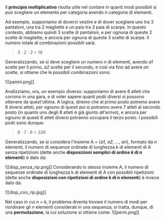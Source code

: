 Il **principio moltiplicativo** risulta utile nel contare in quanti modi possibili si può scegliere un elemento per categoria avendo *n* categorie di elementi. 

Ad esempio, supponiamo di doverci vestire e di dover scegliere uno tra 3 pantaloni, una tra 2 magliette e un paio tra 3 paia di scarpe. In questo contesto, abbiamo quindi 3 scelte di pantaloni, e per ognuna di queste 2 scelte di magliette, e ancora per ognuna di queste 3 scelte di scarpe. Il numero totale di combinazioni possibili sarà:

> *3 ∙ 2 ∙ 3 = 18*

Generalizzando, se si deve scegliere un numero *n* di elementi, avendo *a1* scelte per il primo, *a2* scelte per il secondo, e così via fino ad avere *an* scelte, si ottiene che le possibili combinazioni sono:

![[panini.png]]

Analizziamo, ora, un esempio diverso: supponiamo di avere 8 atleti che corrono in una gara, e di voler sapere quanti podii diversi si possono ottenere da quest'ultima. A logica, diremo che al primo posto potremo avere 8 diversi atleti, per ognuno di questi poi si potranno avere 7 atleti al secondo posto (in quanto uno degli 8 atleti è già giunto all'arrivo), e ancora per ognuno di questi 6 atleti diversi potranno occupare il terzo posto. I possibili podii sono dunque:

> *8 ∙ 7 ∙ 6 = 336*

Generalizzando, se si considera l'insieme A = {*a1*, *a2*, ..., *an*}, formato da *n* elementi, il numero di sequenze ordinate di lunghezza *k* di elementi di A senza ripetizioni (dette anche **disposizioni semplici di ordine *k* di *n* elementi**) è dato da:

  ![[disp_senza_rip.png]]
Considerando lo stesso insieme A, il numero di sequenze ordinate di lunghezza k di elementi di A con possibili ripetizioni (dette anche **disposizioni con ripetizioni di ordine k di n elementi**) è invece dato da:

![[disp_con_rip.jpg]]

Nel caso in cui *n = k*, il problema diventa trovare il numero di modi per riordinare gli *n* elementi considerati in una sequenza; si tratta, dunque, di una **permutazione**, la cui soluzione si ottiene come:
![[perm.png]]